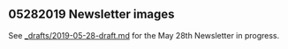 ## 05282019 Newsletter images

See [_drafts/2019-05-28-draft.md](../../_drafts/2019-05-28-draft.md) for the May 28th Newsletter in progress.
